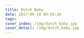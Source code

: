 ```yaml
---
title: Dutch Baby
date: 2017-06-10 09:55:20
tags:
cover_index: /img/dutch_baby.jpg
cover_detail: /img/dutch_baby.jpg
---
```


